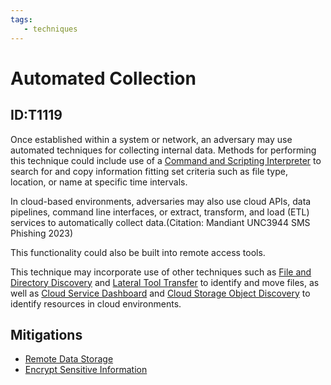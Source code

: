 ```yaml
---
tags:
   - techniques
---
```

# Automated Collection
## ID:T1119
Once established within a system or network, an adversary may use automated techniques for collecting internal data. Methods for performing this technique could include use of a [Command and Scripting Interpreter](/mitre/techniques/T1059) to search for and copy information fitting set criteria such as file type, location, or name at specific time intervals. 

In cloud-based environments, adversaries may also use cloud APIs, data pipelines, command line interfaces, or extract, transform, and load (ETL) services to automatically collect data.(Citation: Mandiant UNC3944 SMS Phishing 2023) 

This functionality could also be built into remote access tools. 

This technique may incorporate use of other techniques such as [File and Directory Discovery](/mitre/techniques/T1083) and [Lateral Tool Transfer](/mitre/techniques/T1570) to identify and move files, as well as [Cloud Service Dashboard](/mitre/techniques/T1538) and [Cloud Storage Object Discovery](/mitre/techniques/T1619) to identify resources in cloud environments.
## Mitigations
* [Remote Data Storage](/mitre/mitigations/M1029)
* [Encrypt Sensitive Information](/mitre/mitigations/M1041)
